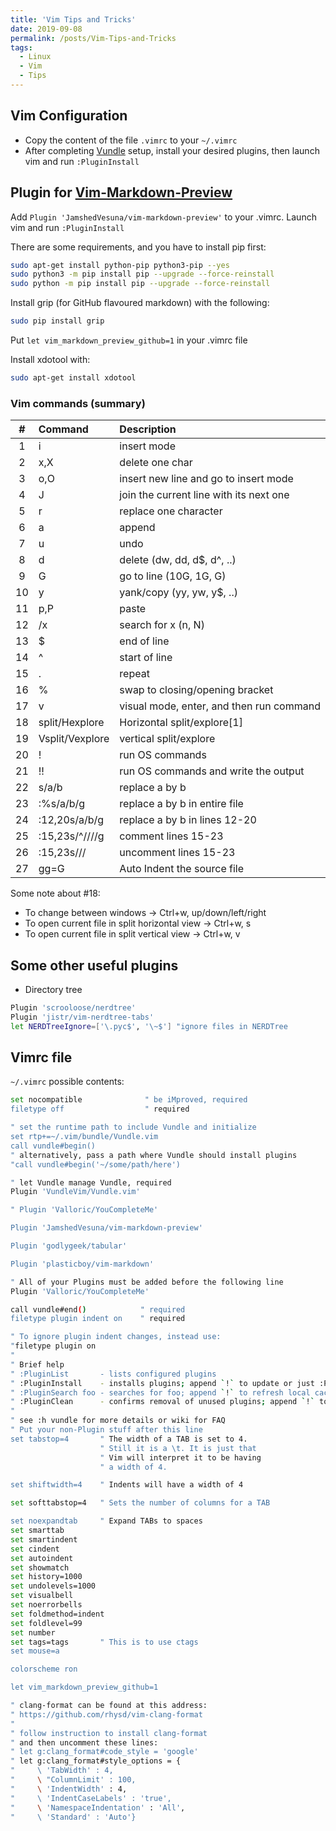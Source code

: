 ```yaml
---
title: 'Vim Tips and Tricks'
date: 2019-09-08
permalink: /posts/Vim-Tips-and-Tricks
tags:
  - Linux
  - Vim
  - Tips
---
```


## Vim Configuration

- Copy the content of the file `.vimrc` to your `~/.vimrc`
- After completing [Vundle] setup, install your desired plugins, then launch vim and run `:PluginInstall`

## Plugin for [Vim-Markdown-Preview]

Add `Plugin 'JamshedVesuna/vim-markdown-preview'` to your .vimrc.
Launch vim and run `:PluginInstall`

There are some requirements, and you have to install pip first:

```bash
sudo apt-get install python-pip python3-pip --yes
sudo python3 -m pip install pip --upgrade --force-reinstall
sudo python -m pip install pip --upgrade --force-reinstall
```

Install grip (for GitHub flavoured markdown) with the following:

```bash
sudo pip install grip
```

Put `let vim_markdown_preview_github=1` in your .vimrc file

Install xdotool with:

```bash
sudo apt-get install xdotool
```

### Vim commands (summary)

|   #   | Command          | Description                              |
| :---: | :--------------- | :--------------------------------------- |
|   1   | i                | insert mode                              |
|   2   | x,X              | delete one char                          |
|   3   | o,O              | insert new line and go to insert mode    |
|   4   | J                | join the current line with its next one  |
|   5   | r                | replace one character                    |
|   6   | a                | append                                   |
|   7   | u                | undo                                     |
|   8   | d                | delete (dw, dd, d$, d^, ..)              |
|   9   | G                | go to line (10G, 1G, G)                  |
|  10   | y                | yank/copy (yy, yw, y$, ..)               |
|  11   | p,P              | paste                                    |
|  12   | /x               | search for x (n, N)                      |
|  13   | $                | end of line                              |
|  14   | ^                | start of line                            |
|  15   | .                | repeat                                   |
|  16   | %                | swap to closing/opening bracket          |
|  17   | v                | visual mode, enter, and then run command |
|  18   | split/Hexplore   | Horizontal split/explore[1]              |
|  19   | Vsplit/Vexplore  | vertical split/explore                   |
|  20   | !                | run OS commands                          |
|  21   | !!               | run OS commands and write the output     |
|  22   | s/a/b            | replace a by b                           |
|  23   | :%s/a/b/g        | replace a by b in entire file            |
|  24   | :12,20s/a/b/g    | replace a by b in lines 12-20            |
|  25   | :15,23s/^/\/\//g | comment lines 15-23                      |
|  26   | :15,23s/\/\/     | uncomment lines 15-23                    |
|  27   | gg=G             | Auto Indent the source file              |

Some note about #18:

- To change between windows -> Ctrl+w, up/down/left/right
- To open current file in split horizontal view -> Ctrl+w, s
- To open current file in split vertical view -> Ctrl+w, v

## Some other useful plugins

- Directory tree

```bash
Plugin 'scrooloose/nerdtree'
Plugin 'jistr/vim-nerdtree-tabs'
let NERDTreeIgnore=['\.pyc$', '\~$'] "ignore files in NERDTree
```

[Vundle]:http://github.com/VundleVim/Vundle.vim
[Vim-Markdown-Preview]:https://github.com/JamshedVesuna/vim-markdown-preview

## Vimrc file

`~/.vimrc` possible contents:

```bash
set nocompatible              " be iMproved, required
filetype off                  " required

" set the runtime path to include Vundle and initialize
set rtp+=~/.vim/bundle/Vundle.vim
call vundle#begin()
" alternatively, pass a path where Vundle should install plugins
"call vundle#begin('~/some/path/here')

" let Vundle manage Vundle, required
Plugin 'VundleVim/Vundle.vim'

" Plugin 'Valloric/YouCompleteMe'

Plugin 'JamshedVesuna/vim-markdown-preview'

Plugin 'godlygeek/tabular'

Plugin 'plasticboy/vim-markdown'

" All of your Plugins must be added before the following line
Plugin 'Valloric/YouCompleteMe'

call vundle#end()            " required
filetype plugin indent on    " required

" To ignore plugin indent changes, instead use:
"filetype plugin on
"
" Brief help
" :PluginList       - lists configured plugins
" :PluginInstall    - installs plugins; append `!` to update or just :PluginUpdate
" :PluginSearch foo - searches for foo; append `!` to refresh local cache
" :PluginClean      - confirms removal of unused plugins; append `!` to auto-approve removal
"
" see :h vundle for more details or wiki for FAQ
" Put your non-Plugin stuff after this line
set tabstop=4       " The width of a TAB is set to 4.
                    " Still it is a \t. It is just that
                    " Vim will interpret it to be having
                    " a width of 4.

set shiftwidth=4    " Indents will have a width of 4

set softtabstop=4   " Sets the number of columns for a TAB

set noexpandtab     " Expand TABs to spaces
set smarttab
set smartindent
set cindent
set autoindent
set showmatch
set history=1000
set undolevels=1000
set visualbell
set noerrorbells
set foldmethod=indent
set foldlevel=99
set number
set tags=tags       " This is to use ctags
set mouse=a

colorscheme ron

let vim_markdown_preview_github=1

" clang-format can be found at this address:
" https://github.com/rhysd/vim-clang-format
"
" follow instruction to install clang-format 
" and then uncomment these lines:
" let g:clang_format#code_style = 'google'
" let g:clang_format#style_options = {
"     \ 'TabWidth' : 4,
"     \ "ColumnLimit' : 100,
"     \ 'IndentWidth' : 4,
"     \ 'IndentCaseLabels' : 'true',
"     \ 'NamespaceIndentation' : 'All',
"     \ 'Standard' : 'Auto'}
```
